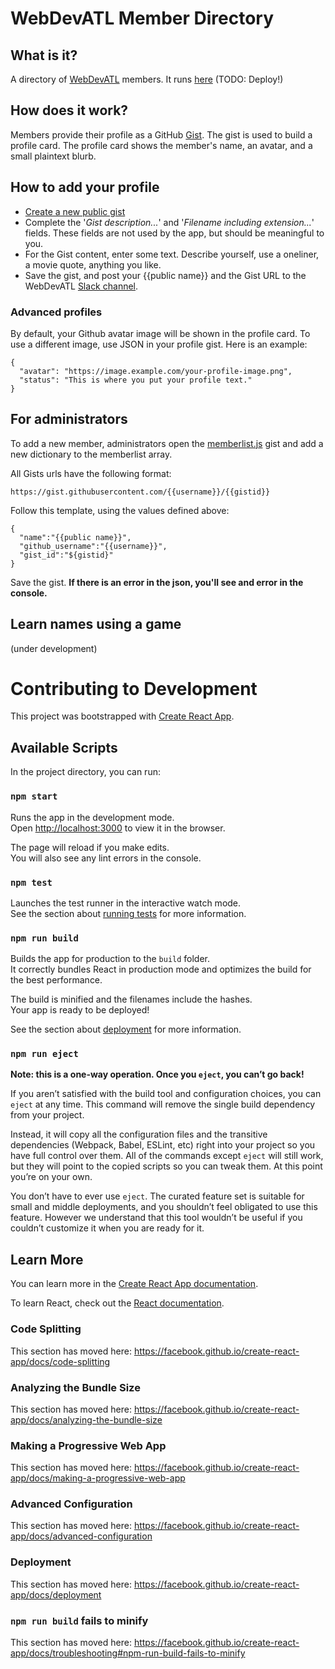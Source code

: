 # WebDevATL Member Directory

## What is it?
A directory of [WebDevATL](https://www.meetup.com/WebDevAtlanta/) members.
It runs [here](https://todo) (TODO: Deploy!)

## How does it work?

Members provide their profile as a GitHub
[Gist](https://help.github.com/en/articles/creating-gists). The
gist is used to build a profile card. The profile card shows the member's name, an
avatar, and a small plaintext blurb.

## How to add your profile
- [Create a new public gist](https://gist.github.com/)
- Complete the '_Gist description..._' and '_Filename including extension..._' fields. These fields are not used by the app, but should be meaningful to you.
- For the Gist content, enter some text. Describe yourself, use a oneliner, a
    movie quote, anything you like.
- Save the gist, and post your {{public name}} and the Gist URL to the WebDevATL [Slack channel](https://webdevatlanta.slack.com).

### Advanced profiles
By default, your Github avatar image will be shown in the profile card. To use a different image, use JSON in your profile gist. Here is an example:

```
{
  "avatar": "https://image.example.com/your-profile-image.png",
  "status": "This is where you put your profile text."
}
```

## For administrators
To add a new member, administrators open the
[memberlist.js](https://gist.githubusercontent.com/abrie/f33af17591e8ab04458cd76b3764f222/raw/64043f4194e60dc781c7a3dcc74b1eda3427769e/memberlist.js) gist and add a new dictionary to the memberlist array.


All Gists urls have the following format:
```
https://gist.githubusercontent.com/{{username}}/{{gistid}}
```

Follow this template, using the values defined above:
```
{
  "name":"{{public name}}",
  "github_username":"{{username}}",
  "gist_id":"${gistid}"
}
```

Save the gist. **If there is an error in the json, you'll see and error in the
console.**

## Learn names using a game
(under development)

# Contributing to Development

This project was bootstrapped with [Create React App](https://github.com/facebook/create-react-app).

## Available Scripts

In the project directory, you can run:

### `npm start`

Runs the app in the development mode.<br>
Open [http://localhost:3000](http://localhost:3000) to view it in the browser.

The page will reload if you make edits.<br>
You will also see any lint errors in the console.

### `npm test`

Launches the test runner in the interactive watch mode.<br>
See the section about [running tests](https://facebook.github.io/create-react-app/docs/running-tests) for more information.

### `npm run build`

Builds the app for production to the `build` folder.<br>
It correctly bundles React in production mode and optimizes the build for the best performance.

The build is minified and the filenames include the hashes.<br>
Your app is ready to be deployed!

See the section about [deployment](https://facebook.github.io/create-react-app/docs/deployment) for more information.

### `npm run eject`

**Note: this is a one-way operation. Once you `eject`, you can’t go back!**

If you aren’t satisfied with the build tool and configuration choices, you can `eject` at any time. This command will remove the single build dependency from your project.

Instead, it will copy all the configuration files and the transitive dependencies (Webpack, Babel, ESLint, etc) right into your project so you have full control over them. All of the commands except `eject` will still work, but they will point to the copied scripts so you can tweak them. At this point you’re on your own.

You don’t have to ever use `eject`. The curated feature set is suitable for small and middle deployments, and you shouldn’t feel obligated to use this feature. However we understand that this tool wouldn’t be useful if you couldn’t customize it when you are ready for it.

## Learn More

You can learn more in the [Create React App documentation](https://facebook.github.io/create-react-app/docs/getting-started).

To learn React, check out the [React documentation](https://reactjs.org/).

### Code Splitting

This section has moved here: https://facebook.github.io/create-react-app/docs/code-splitting

### Analyzing the Bundle Size

This section has moved here: https://facebook.github.io/create-react-app/docs/analyzing-the-bundle-size

### Making a Progressive Web App

This section has moved here: https://facebook.github.io/create-react-app/docs/making-a-progressive-web-app

### Advanced Configuration

This section has moved here: https://facebook.github.io/create-react-app/docs/advanced-configuration

### Deployment

This section has moved here: https://facebook.github.io/create-react-app/docs/deployment

### `npm run build` fails to minify

This section has moved here: https://facebook.github.io/create-react-app/docs/troubleshooting#npm-run-build-fails-to-minify
